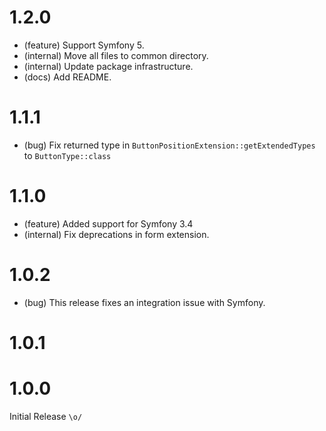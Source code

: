 1.2.0
=====

*   (feature) Support Symfony 5.
*   (internal) Move all files to common directory.
*   (internal) Update package infrastructure.
*   (docs) Add README.


1.1.1
=====

*   (bug) Fix returned type in `ButtonPositionExtension::getExtendedTypes` to `ButtonType::class` 


1.1.0
=====

*   (feature) Added support for Symfony 3.4
*   (internal) Fix deprecations in form extension.


1.0.2
=====

*   (bug) This release fixes an integration issue with Symfony.


1.0.1
=====


1.0.0
=====

Initial Release `\o/`
